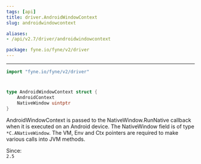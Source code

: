```yaml
---
tags: [api]
title: driver.AndroidWindowContext
slug: androidwindowcontext

aliases:
- /api/v2.7/driver/androidwindowcontext

package: fyne.io/fyne/v2/driver
---
```



---
```go
import "fyne.io/fyne/v2/driver"
```

#

###

```go
type AndroidWindowContext struct {
	AndroidContext
	NativeWindow uintptr
}
```

AndroidWindowContext is passed to the NativeWindow.RunNative callback when it is executed on an Android device. The NativeWindow field is of type `*C.ANativeWindow`. The VM, Env and Ctx pointers are required to make various calls into JVM methods.


<div class="since">Since: <code>
2.5</code></div>
